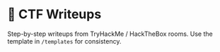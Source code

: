 # 🧩 CTF Writeups

Step-by-step writeups from TryHackMe / HackTheBox rooms. Use the template in `/templates` for consistency.
